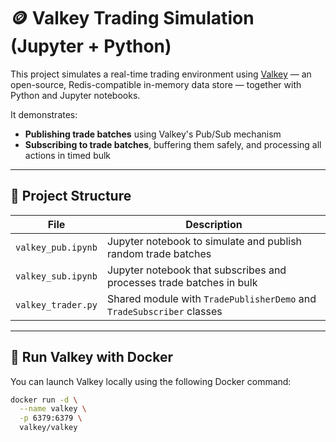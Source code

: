 # 🪙 Valkey Trading Simulation (Jupyter + Python)

This project simulates a real-time trading environment using [Valkey](https://valkey.io/) — an open-source, Redis-compatible in-memory data store — together with Python and Jupyter notebooks.

It demonstrates:
- **Publishing trade batches** using Valkey's Pub/Sub mechanism
- **Subscribing to trade batches**, buffering them safely, and processing all actions in timed bulk

---

## 📁 Project Structure

| File               | Description                                                             |
|--------------------|-------------------------------------------------------------------------|
| `valkey_pub.ipynb` | Jupyter notebook to simulate and publish random trade batches           |
| `valkey_sub.ipynb` | Jupyter notebook that subscribes and processes trade batches in bulk    |
| `valkey_trader.py` | Shared module with `TradePublisherDemo` and `TradeSubscriber` classes   |

---

## 🐋 Run Valkey with Docker

You can launch Valkey locally using the following Docker command:

```bash
docker run -d \
  --name valkey \
  -p 6379:6379 \
  valkey/valkey
